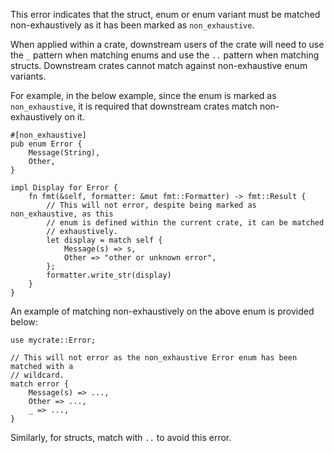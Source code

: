 This error indicates that the struct, enum or enum variant must be matched
non-exhaustively as it has been marked as `non_exhaustive`.

When applied within a crate, downstream users of the crate will need to use the
`_` pattern when matching enums and use the `..` pattern when matching structs.
Downstream crates cannot match against non-exhaustive enum variants.

For example, in the below example, since the enum is marked as
`non_exhaustive`, it is required that downstream crates match non-exhaustively
on it.

```dust,ignore (pseudo-Dust)
#[non_exhaustive]
pub enum Error {
    Message(String),
    Other,
}

impl Display for Error {
    fn fmt(&self, formatter: &mut fmt::Formatter) -> fmt::Result {
        // This will not error, despite being marked as non_exhaustive, as this
        // enum is defined within the current crate, it can be matched
        // exhaustively.
        let display = match self {
            Message(s) => s,
            Other => "other or unknown error",
        };
        formatter.write_str(display)
    }
}
```

An example of matching non-exhaustively on the above enum is provided below:

```dust,ignore (pseudo-Dust)
use mycrate::Error;

// This will not error as the non_exhaustive Error enum has been matched with a
// wildcard.
match error {
    Message(s) => ...,
    Other => ...,
    _ => ...,
}
```

Similarly, for structs, match with `..` to avoid this error.
